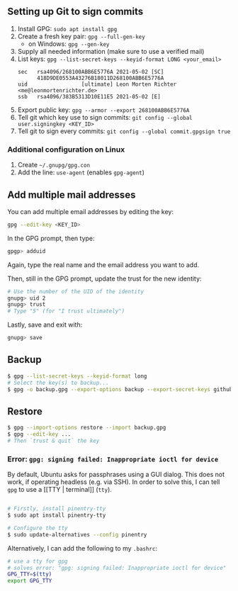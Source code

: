 

## Setting up Git to sign commits

1. Install GPG: `sudo apt install gpg`
2. Create a fresh key pair: `gpg --full-gen-key`
	* on Windows: `gpg --gen-key`
3. Supply all needed information (make sure to use a verified mail)
4. List keys: `gpg --list-secret-keys --keyid-format LONG <your_email>`
	```
	sec   rsa4096/268100ABB6E5776A 2021-05-02 [SC]
		  418D9DE0553A43276B18011D268100ABB6E5776A
	uid                 [ultimate] Leon Morten Richter <me@leonmortenrichter.de>
	ssb   rsa4096/383B5313D10E11E5 2021-05-02 [E]
	```
5. Export public key: `gpg --armor --export 268100ABB6E5776A`
6. Tell git which key use to sign commits: `git config --global user.signingkey <KEY_ID>`
7. Tell git to sign every commits: `git config --global commit.gpgsign true`

### Additional configuration on Linux
1. Create `~/.gnupg/gpg.con`
2. Add the line: `use-agent` (enables `gpg-agent`)

## Add multiple mail addresses

You can add multiple email addresses by editing the key:

```sh
gpg --edit-key <KEY_ID>
```

In the GPG prompt, then type:

```sh
gpgp> adduid
```

Again, type the real name and the email address you want to add.

Then, still in the GPG prompt, update the trust for the new identity:

```sh
# Use the number of the UID of the identity
gnupg> uid 2
gnupg> trust
# Type "5" (for "I trust ultimately")
```

Lastly, save and exit with:

```sh
gnupg> save
```

## Backup

```bash
$ gpg --list-secret-keys --keyid-format long
# Select the key(s) to backup...
$ gpg -o backup.gpg --export-options backup --export-secret-keys github@leonmortenrichter.de
```

## Restore

```bash
$ gpg --import-options restore --import backup.gpg
$ gpg --edit-key ...
# Then `trust & quit` the key
```

### Error: `gpg: signing failed: Inappropriate ioctl for device`

By default, Ubuntu asks for passphrases using a GUI dialog. This does not work, if operating headless (e.g. via SSH). In order to solve this, I can tell `gpg` to use a [[TTY | terminal]] (`tty`).

```bash

# Firstly, install pinentry-tty
$ sudo apt install pinentry-tty

# Configure the tty
$ sudo update-alternatives --config pinentry
```

Alternatively, I can add the following to my `.bashrc`:

```bash
# use a tty for gpg
# solves error: "gpg: signing failed: Inappropriate ioctl for device"
GPG_TTY=$(tty)
export GPG_TTY
```
